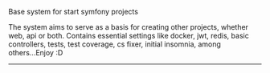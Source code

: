 Base system for start symfony projects

The system aims to serve as a basis for creating other projects, whether web, api or both. Contains essential settings like docker, jwt, redis, basic controllers, tests, test coverage, cs fixer, initial insomnia, among others...Enjoy :D

<hr/>
